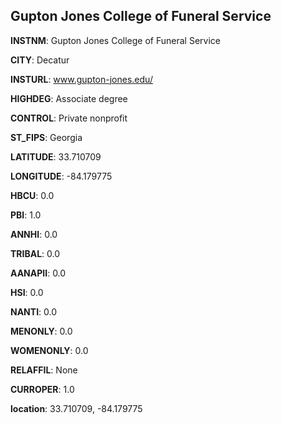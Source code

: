 
Gupton Jones College of Funeral Service
---
**INSTNM**: Gupton Jones College of Funeral Service

**CITY**: Decatur

**INSTURL**: www.gupton-jones.edu/

**HIGHDEG**: Associate degree

**CONTROL**: Private nonprofit

**ST_FIPS**: Georgia

**LATITUDE**: 33.710709

**LONGITUDE**: -84.179775

**HBCU**: 0.0

**PBI**: 1.0

**ANNHI**: 0.0

**TRIBAL**: 0.0

**AANAPII**: 0.0

**HSI**: 0.0

**NANTI**: 0.0

**MENONLY**: 0.0

**WOMENONLY**: 0.0

**RELAFFIL**: None

**CURROPER**: 1.0

**location**: 33.710709, -84.179775